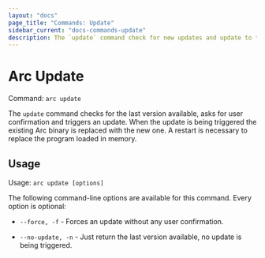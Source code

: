 ```yaml
---
layout: "docs"
page_title: "Commands: Update"
sidebar_current: "docs-commands-update"
description: The `update` command check for new updates and update to the last version.
---
```


# Arc Update

Command: `arc update`

The `update` command checks for the last version available, asks for user confirmation and triggers an update. When
the update is being triggered the existing Arc binary is replaced with the new one. A restart is necessary to replace
the program loaded in memory.

## Usage

Usage: `arc update [options]`

The following command-line options are available for this command.
Every option is optional:

* `--force, -f` - Forces an update without any user confirmation.

* `--no-update, -n` - Just return the last version available, no update is being triggered.

